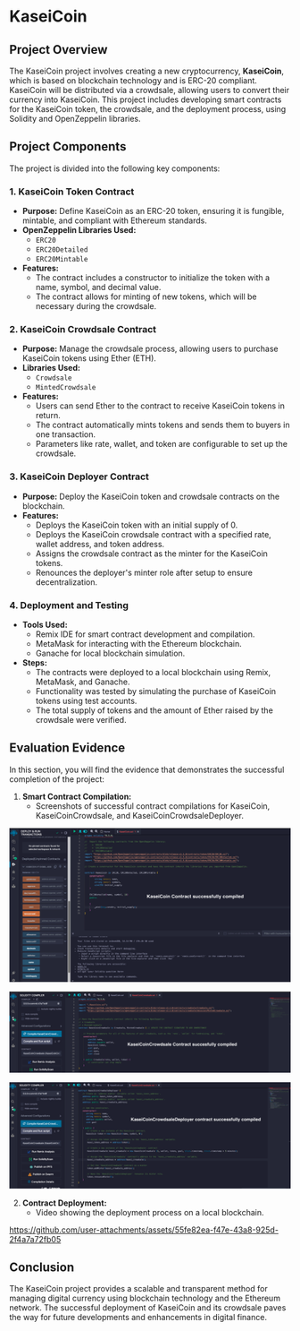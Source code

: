 
# KaseiCoin

## Project Overview

The KaseiCoin project involves creating a new cryptocurrency, **KaseiCoin**, which is based on blockchain technology and is ERC-20 compliant. KaseiCoin will be distributed via a crowdsale, allowing users to convert their currency into KaseiCoin. This project includes developing smart contracts for the KaseiCoin token, the crowdsale, and the deployment process, using Solidity and OpenZeppelin libraries.

## Project Components

The project is divided into the following key components:

### 1. KaseiCoin Token Contract
- **Purpose:** Define KaseiCoin as an ERC-20 token, ensuring it is fungible, mintable, and compliant with Ethereum standards.
- **OpenZeppelin Libraries Used:**
  - `ERC20`
  - `ERC20Detailed`
  - `ERC20Mintable`
- **Features:**
  - The contract includes a constructor to initialize the token with a name, symbol, and decimal value.
  - The contract allows for minting of new tokens, which will be necessary during the crowdsale.

### 2. KaseiCoin Crowdsale Contract
- **Purpose:** Manage the crowdsale process, allowing users to purchase KaseiCoin tokens using Ether (ETH).
- **Libraries Used:**
  - `Crowdsale`
  - `MintedCrowdsale`
- **Features:**
  - Users can send Ether to the contract to receive KaseiCoin tokens in return.
  - The contract automatically mints tokens and sends them to buyers in one transaction.
  - Parameters like rate, wallet, and token are configurable to set up the crowdsale.

### 3. KaseiCoin Deployer Contract
- **Purpose:** Deploy the KaseiCoin token and crowdsale contracts on the blockchain.
- **Features:**
  - Deploys the KaseiCoin token with an initial supply of 0.
  - Deploys the KaseiCoin crowdsale contract with a specified rate, wallet address, and token address.
  - Assigns the crowdsale contract as the minter for the KaseiCoin tokens.
  - Renounces the deployer's minter role after setup to ensure decentralization.

### 4. Deployment and Testing
- **Tools Used:**
  - Remix IDE for smart contract development and compilation.
  - MetaMask for interacting with the Ethereum blockchain.
  - Ganache for local blockchain simulation.
- **Steps:**
  - The contracts were deployed to a local blockchain using Remix, MetaMask, and Ganache.
  - Functionality was tested by simulating the purchase of KaseiCoin tokens using test accounts.
  - The total supply of tokens and the amount of Ether raised by the crowdsale were verified.

## Evaluation Evidence

In this section, you will find the evidence that demonstrates the successful completion of the project:

1. **Smart Contract Compilation:**
   - Screenshots of successful contract compilations for KaseiCoin, KaseiCoinCrowdsale, and KaseiCoinCrowdsaleDeployer.

  ![alt text](<Images/KaseiCoin Contract.png>)

  ![alt text](Images/KaseiCoinCrowdsale.png)

  ![alt text](Images/KaseiCoinDeployer.png)

2. **Contract Deployment:**
   - Video showing the deployment process on a local blockchain.

https://github.com/user-attachments/assets/55fe82ea-f47e-43a8-925d-2f4a7a72fb05


   

## Conclusion

The KaseiCoin project provides a scalable and transparent method for managing digital currency using blockchain technology and the Ethereum network. The successful deployment of KaseiCoin and its crowdsale paves the way for future developments and enhancements in digital finance.

